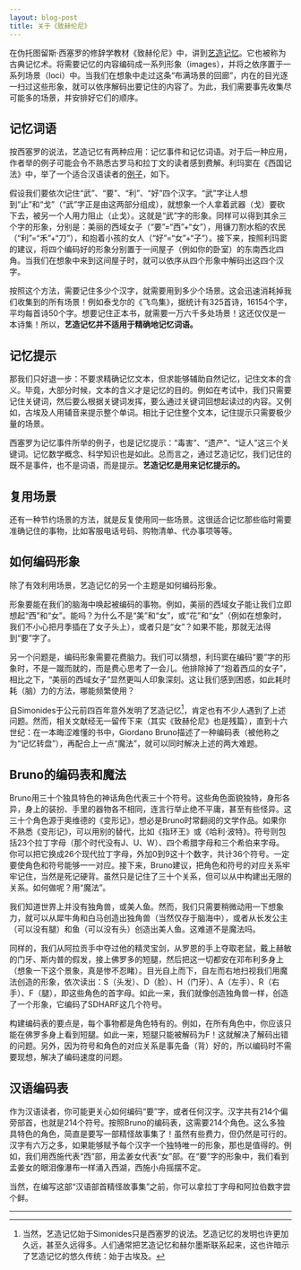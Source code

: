 ```yaml
---
layout: blog-post
title: 关于《致赫伦尼》
---
```


在伪托图留斯·西塞罗的修辞学教材《致赫伦尼》中，讲到[艺造记忆](2023-12-26-herennium.md)。它也被称为古典记忆术。将需要记忆的内容编码成一系列形象（images），并将之依序置于一系列场景（loci）中。当我们在想象中走过这条“布满场景的回廊”，内在的目光逐一扫过这些形象，就可以依序解码出要记住的内容了。为此，我们需要事先收集尽可能多的场景，并安排好它们的顺序。

## 记忆词语

按西塞罗的说法，艺造记忆有两种应用：记忆事件和记忆词语。对于后一种应用，作者举的例子可能会令不熟悉古罗马和拉丁文的读者感到费解。利玛窦在《西国记法》中，举了一个适合汉语读者的[例子](https://ctext.org/wiki.pl?if=gb&chapter=5400454)，如下。

假设我们要依次记住“武”、“要”、“利”、“好”四个汉字。“武”字让人想到“止”和“戈”（“武”字正是由这两部分组成），就想象一个人拿着武器（戈）要砍下去，被另一个人用力阻止（止戈）。这就是“武”字的形象。同样可以得到其余三个字的形象，分别是：美丽的西域女子（“要”=“西”+“女”），用镰刀割水稻的农民（“利”=“禾”+“刀”），和抱着小孩的女人（“好”=“女”+“子”）。接下来，按照利玛窦的建议，将四个编码好的形象分别置于一间屋子（例如你的卧室）的东南西北四角。当我们在想象中来到这间屋子时，就可以依序从四个形象中解码出这四个汉字。

按照这个方法，需要记住多少个汉字，就需要用到多少个场景。这会迅速消耗掉我们收集到的所有场景！例如泰戈尔的《飞鸟集》，据统计有325首诗，16154个字，平均每首诗50个字。想要记住正本书，就需要一万六千多处场景！这还仅仅是一本诗集！所以，**艺造记忆并不适用于精确地记忆词语。**

## 记忆提示

那我们只好退一步：不要求精确记忆文本，但求能够辅助自然记忆，记住文本的含义。毕竟，大部分时候，文本的含义才是记忆的目的。例如在考试中，我们只需要记住关键词，然后要么根据关键词发挥，要么通过关键词回想起读过的内容。又例如，古埃及人用辅音来提示整个单词。相比于记住整个文本，记住提示只需要极少量的场景。

西塞罗为记忆事件所举的例子，也是记忆提示：“毒害”、“遗产”、“证人”这三个关键词。记忆数学概念、科学知识也是如此。总而言之，通过艺造记忆，我们记住的既不是事件，也不是词语，而是提示。**艺造记忆是用来记忆提示的。**

## 复用场景

还有一种节约场景的方法，就是反复使用同一些场景。这很适合记忆那些临时需要准确记住的事物，比如客服电话号码、购物清单、代办事项等等。

## 如何编码形象

除了有效利用场景，艺造记忆的另一个主题是如何编码形象。

形象要能在我们的脑海中唤起被编码的事物。例如，美丽的西域女子能让我们立即想起“西”和“女”。能吗？为什么不是“美”和“女”，或“花”和“女”（例如在想象时，我们不小心把月季插在了女子头上），或者只是“女”？如果不能，那就无法得到“要”字了。

另一个问题是，编码形象需要花费脑力。我们可以猜想，利玛窦在编码“要”字的形象时，不是一蹴而就的，而是费心思考了一会儿。他排除掉了“抱着西瓜的女子”，相比之下，“美丽的西域女子”显然更叫人印象深刻。这让我们感到困惑，如此耗时耗（脑）力的方法，哪能频繁使用？

自Simonides于公元前四百年意外发明了艺造记忆[^invention]，肯定也有不少人遇到了上述问题。然而，相关文献经无一留传下来（其实《致赫伦尼》也是残篇），直到十六世纪：在一本晦涩难懂的书中，Giordano Bruno描述了一种编码表（被他称之为“记忆转盘”），再配合上一点“魔法”，就可以同时解决上述的两大难题。

  [^invention]: 当然，艺造记忆始于Simonides只是西塞罗的说法。艺造记忆的发明也许更加久远，甚至久远得多。人们通常把艺造记忆和赫尔墨斯联系起来，这也许暗示了艺造记忆的悠久传统：始于古埃及。

## Bruno的编码表和魔法

Bruno用三十个独具特色的神话角色代表三十个符号。这些角色面貌独特，身形各异，身上的装扮、手里的器物各不相同，连言行举止绝不平庸，甚至有些怪异。这三十个角色源于奥维德的《变形记》，想必是Bruno时常翻阅的文学作品。如果你不熟悉《变形记》，可以用别的替代，比如《指环王》或《哈利·波特》。符号则包括23个拉丁字母（那个时代没有J、U、W）、四个希腊字母和三个希伯来字母。你可以把它换成26个现代拉丁字母，外加0到9这十个数字，共计36个符号。一定要使角色和符号能够一一对应。接下来，Bruno建议，把角色和符号的对应关系牢牢记住，当然是死记硬背。虽然只是记住了三十个关系，但可以从中构建出无限的关系。如何做呢？用“魔法”。

我们知道世界上并没有独角兽，或美人鱼。然而，我们只需要稍微动用一下想象力，就可以从犀牛角和白马创造出独角兽（当然仅存于脑海中），或者从长发公主（可以没有腿）和鱼（可以没有头）创造出美人鱼。这难道不是魔法吗。

同样的，我们从阿拉贡手中夺过他的精灵宝剑，从罗恩的手上夺取老鼠，戴上赫敏的门牙、斯内普的假发，接上佛罗多的短腿，然后把这一切都安在邓布利多身上（想象一下这个景象，真是惨不忍睹）。目光自上而下，自左而右地扫视我们用魔法创造的形象，依次读出：S（头发）、D（脸）、H（门牙）、A（左手）、R（右手）、F（腿），即这些角色的首字母。如此一来，我们就像创造独角兽一样，创造了一个形象，它编码了SDHARF这几个符号。

构建编码表的要点是，每个事物都是角色特有的。例如，在所有角色中，你应该只能在佛罗多身上看到短腿。如此一来，短腿只能被解码为F！这就解决了解码出错的问题。另外，因为符号和角色的对应关系是事先备（背）好的，所以编码时不需要现想，解决了编码速度的问题。

## 汉语编码表

作为汉语读者，你可能更关心如何编码“要”字，或者任何汉字。汉字共有214个偏旁部首，也就是214个符号。按照Bruno的编码表，这需要214个角色。这么多独具特色的角色，简直是要写一部精怪故事集了！虽然有些费力，但仍然是可行的。汉字有六万之多，如果能够赋予每个汉字一个独特唯一的形象，那也是值得的。例如，我们用西施代表“西”部，用孟姜女代表“女”部。在“要”字的形象中，我们看到孟姜女的眼泪像瀑布一样涌入西湖，西施小舟摇摆不定。

当然，在编写这部“汉语部首精怪故事集”之前，你可以拿拉丁字母和阿拉伯数字尝个鲜。

---
